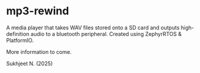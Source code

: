 # mp3-rewind
A media player that takes WAV files stored onto a SD card and outputs high-definition audio to a bluetooth peripheral. Created using ZephyrRTOS & PlatformIO. 

More information to come. 

Sukhjeet N. (2025)
